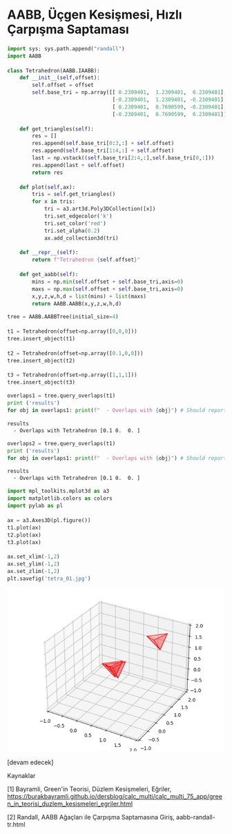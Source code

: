 # AABB, Üçgen Kesişmesi, Hızlı Çarpışma Saptaması

```python
import sys; sys.path.append("randall")
import AABB

class Tetrahedron(AABB.IAABB):
    def __init__(self,offset):
        self.offset = offset
        self.base_tri = np.array([[ 0.2309401,  1.2309401,  0.2309401],
                                  [-0.2309401,  1.2309401, -0.2309401],
                                  [ 0.2309401,  0.7690599, -0.2309401],
                                  [-0.2309401,  0.7690599,  0.2309401]])

    def get_triangles(self):
        res = []
        res.append(self.base_tri[0:3,:] + self.offset)
        res.append(self.base_tri[1:4,:] + self.offset)
        last = np.vstack((self.base_tri[2:4,:],self.base_tri[0,:]))
        res.append(last + self.offset)
        return res

    def plot(self,ax):
        tris = self.get_triangles()
        for x in tris: 
            tri = a3.art3d.Poly3DCollection([x])
            tri.set_edgecolor('k')
            tri.set_color('red')
            tri.set_alpha(0.2)
            ax.add_collection3d(tri)

    def __repr__(self):
        return f"Tetrahedron {self.offset}"

    def get_aabb(self):
        mins = np.min(self.offset + self.base_tri,axis=0)
        maxs = np.max(self.offset + self.base_tri,axis=0)
        x,y,z,w,h,d = list(mins) + list(maxs)
        return AABB.AABB(x,y,z,w,h,d)
```

```python
tree = AABB.AABBTree(initial_size=4)

t1 = Tetrahedron(offset=np.array([0,0,0]))
tree.insert_object(t1)

t2 = Tetrahedron(offset=np.array([0.1,0,0]))
tree.insert_object(t2)

t3 = Tetrahedron(offset=np.array([1,1,1]))
tree.insert_object(t3)
```

```python
overlaps1 = tree.query_overlaps(t1)
print ('results')
for obj in overlaps1: print(f"  - Overlaps with {obj}") # Should report box2
```

```text
results
  - Overlaps with Tetrahedron [0.1 0.  0. ]
```

```python
overlaps2 = tree.query_overlaps(t1)
print ('results')
for obj in overlaps1: print(f"  - Overlaps with {obj}") # Should report box2
```

```text
results
  - Overlaps with Tetrahedron [0.1 0.  0. ]
```

```python
import mpl_toolkits.mplot3d as a3
import matplotlib.colors as colors
import pylab as pl

ax = a3.Axes3D(pl.figure())        
t1.plot(ax)
t2.plot(ax)
t3.plot(ax)

ax.set_xlim(-1,2)
ax.set_ylim(-1,2)
ax.set_zlim(-1,2)
plt.savefig('tetra_01.jpg')
```

![](tetra_01.jpg)


[devam edecek]

Kaynaklar

[1] Bayramli, Green'in Teorisi, Düzlem Kesişmeleri, Eğriler,
    https://burakbayramli.github.io/dersblog/calc_multi/calc_multi_75_app/green_in_teorisi_duzlem_kesismeleri_egriler.html

[2] Randall, AABB Ağaçları ile Çarpışma Saptamasına Giriş,
    aabb-randall-tr.html




